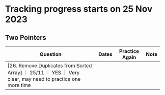 # Tracking progress starts on  25 Nov 2023
## Two Pointers

|Question                 | Dates           | Practice Again | Note          |
| ----------------------  |  ---------------| -------------  | ------------- | 
|[26. Remove Duplicates from Sorted Array]  ｜ 25/11 ｜ YES ｜ Very clear, may need to practice one more time 
